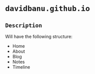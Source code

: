 # `davidbanu.github.io`
 
## `Description`

Will have the following structure: 
- Home
- About
- Blog
- Notes
- Timeline
